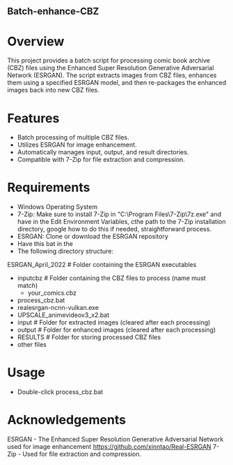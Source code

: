 ## Batch-enhance-CBZ
# Overview
This project provides a batch script for processing comic book archive (CBZ) files using the Enhanced Super Resolution Generative Adversarial Network (ESRGAN). The script extracts images from CBZ files, enhances them using a specified ESRGAN model, and then re-packages the enhanced images back into new CBZ files.

# Features
   - Batch processing of multiple CBZ files.
   - Utilizes ESRGAN for image enhancement.
   - Automatically manages input, output, and result directories.
   - Compatible with 7-Zip for file extraction and compression.
# Requirements
 - Windows Operating System
 - 7-Zip: Make sure to install 7-Zip in "C:\Program Files\7-Zip\7z.exe" and have in the Edit Environment Variables, cthe path to the 7-Zip installation directory, google how to do this if needed, straightforward process.
 - ESRGAN: Clone or download the ESRGAN repository
 - Have this bat in the
 - The following directory structure:

ESRGAN_April_2022         # Folder containing the ESRGAN executables
 - inputcbz               # Folder containing the CBZ files to process (name must match)
    - your_comics.cbz
 - process_cbz.bat
 - realesrgan-ncnn-vulkan.exe 
 - UPSCALE_animevideov3_x2.bat
 - input                    # Folder for extracted images (cleared after each processing)
 - output                   # Folder for enhanced images (cleared after each processing)
 - RESULTS                  # Folder for storing processed CBZ files
 - other files

# Usage
 - Double-click process_cbz.bat
# Acknowledgements
ESRGAN - The Enhanced Super Resolution Generative Adversarial Network used for image enhancement https://github.com/xinntao/Real-ESRGAN
7-Zip - Used for file extraction and compression.
